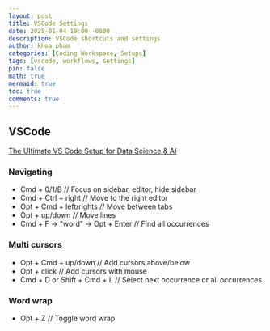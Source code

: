 ```yaml
---
layout: post
title: VSCode Settings
date: 2025-01-04 19:00 -0800
description: VSCode shortcuts and settings
author: khoa_pham
categories: [Coding Workspace, Setups]
tags: [vscode, workflows, settings]
pin: false
math: true
mermaid: true
toc: true
comments: true
---
```


## VSCode

[The Ultimate VS Code Setup for Data Science & AI](https://doc.clickup.com/9015213037/d/h/8cnjezd-17675/ddd52c673443975?irclickid=Wnz1XKUrGxyKWfFRwl3uy0zbUkCRCQ3RITrTxU0&utm_source=ir&utm_medium=cpc&utm_campaign=ir_cpc_at_nnc_pro_trial_all-devices_cpc_lp_x_all-departments_x_Datalumina%20B.V.&utm_content=&utm_term=1416724&irgwc=1)

### Navigating

- Cmd + 0/1/B                       // Focus on sidebar, editor, hide sidebar
- Cmd + Ctrl + right                // Move to the right editor
- Opt + Cmd + left/rights           // Move between tabs
- Opt + up/down                     // Move lines
- Cmd + F -> "word" -> Opt + Enter      // Find all occurrences

### Multi cursors

- Opt + Cmd + up/down         // Add cursors above/below
- Opt + click                 // Add cursors with mouse
- Cmd + D or Shift + Cmd + L  // Select next occurrence or all occurrences

### Word wrap

- Opt + Z                    // Toggle word wrap